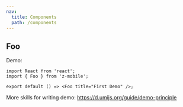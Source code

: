 ```yaml
---
nav:
  title: Components
  path: /components
---
```


## Foo

Demo:

```tsx
import React from 'react';
import { Foo } from 'z-mobile';

export default () => <Foo title="First Demo" />;
```

More skills for writing demo: https://d.umijs.org/guide/demo-principle
